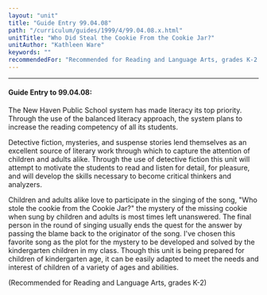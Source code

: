 ```yaml
---
layout: "unit"
title: "Guide Entry 99.04.08"
path: "/curriculum/guides/1999/4/99.04.08.x.html"
unitTitle: "Who Did Steal the Cookie From the Cookie Jar?"
unitAuthor: "Kathleen Ware"
keywords: ""
recommendedFor: "Recommended for Reading and Language Arts, grades K-2."
---
```

<body>
<hr/>
<h4>
Guide Entry to 99.04.08:
</h4>
<p>The New Haven Public School system has made literacy its top priority.  Through the use of the balanced literacy approach, the system plans to increase the reading competency of all its students.</p>
<p>
Detective fiction, mysteries, and suspense stories lend themselves as an excellent source of literary work through which to capture the attention of children and adults alike.  Through the use of detective fiction this unit will attempt to motivate the students to read and listen for detail, for pleasure, and will develop the skills necessary to become critical thinkers and analyzers.
</p>
<p>
Children and adults alike love to participate in the singing of the song, "Who stole the cookie from the Cookie Jar?" the mystery of the missing cookie when sung by children and adults is most times left unanswered.  The final person in the round of singing usually ends the quest for the answer by passing the blame back to the originator of the song.  I've chosen this favorite song as the plot for the mystery to be developed and solved by the kindergarten children in my class.  Though this unit is being prepared for children of kindergarten age, it can be easily adapted to meet the needs and interest of children of a variety of ages and abilities.
</p>
<p>
(Recommended for Reading and Language Arts, grades K-2)
</p>
</body>
